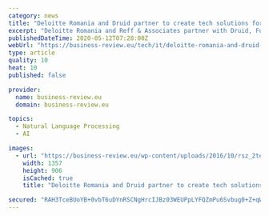 ```yaml
---
category: news
title: "Deloitte Romania and Druid partner to create tech solutions for legal, HR and financial departments"
excerpt: "Deloitte Romania and Reff & Associates partner with Druid, Future WorkForce and RPAbox, leading local companies in the field of digital"
publishedDateTime: 2020-05-12T07:28:00Z
webUrl: "https://business-review.eu/tech/it/deloitte-romania-and-druid-partner-to-create-tech-solutions-for-legal-hr-and-financial-departments-210327"
type: article
quality: 10
heat: 10
published: false

provider:
  name: business-review.eu
  domain: business-review.eu

topics:
  - Natural Language Processing
  - AI

images:
  - url: "https://business-review.eu/wp-content/uploads/2016/10/rsz_2technology1.jpg"
    width: 1357
    height: 906
    isCached: true
    title: "Deloitte Romania and Druid partner to create tech solutions for legal, HR and financial departments"

secured: "RAH3TceBUoYB+0vbT6uDYnRSCNgHrcIJBz03WEUPpLYFQZmPu6Svbug0+Z+qW/xgY5oNNqrp4i+9RD2G7NJoO5V4mNRrfdYwT7esoBkzucQeR5TXkW+KW3oOA+RsMWwuRXBOWROC0F1ri1U/PTkWxgTy7MSFpqIo4PRXVOwQBYUZXzqx5nBSSNGMIlVcJQlpoReQ1MAdi6oSDhU8DcImsdhT2OOSZgi0Uv3rIc7Zeb3gcu1RvEs3o1h2cyWQv2tAT9Y/XdH90WYaiQTHyrHPwzp/Sk4BWOHinhhKI/4fRj+TGUZf/VGCvx+Y2vHx7p47;2lLbkq+lJp99buBvcGcbqQ=="
---
```



